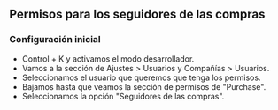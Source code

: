 ## Permisos para los seguidores de las compras

### Configuración inicial
- Control + K y activamos el modo desarrollador.
- Vamos a la sección de Ajustes > Usuarios y Compañías > Usuarios.
- Seleccionamos el usuario que queremos que tenga los permisos.
- Bajamos hasta que veamos la sección de permisos de "Purchase".
- Seleccionamos la opción "Seguidores de las compras".
